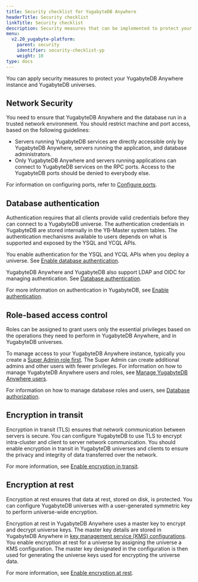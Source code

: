```yaml
---
title: Security checklist for YugabyteDB Anywhere
headerTitle: Security checklist
linkTitle: Security checklist
description: Security measures that can be implemented to protect your YugabyteDB Anywhere and YugabyteDB universes.
menu:
  v2.20_yugabyte-platform:
    parent: security
    identifier: security-checklist-yp
    weight: 10
type: docs
---
```


You can apply security measures to protect your YugabyteDB Anywhere instance and YugabyteDB universes.

## Network Security

You need to ensure that YugabyteDB Anywhere and the database run in a trusted network environment. You should restrict machine and port access, based on the following guidelines:

- Servers running YugabyteDB services are directly accessible only by YugabyteDB Anywhere, servers running the application, and database administrators.
- Only YugabyteDB Anywhere and servers running applications can connect to YugabyteDB services on the RPC ports. Access to the YugabyteDB ports should be denied to everybody else.

For information on configuring ports, refer to [Configure ports](../customize-ports/).

## Database authentication

Authentication requires that all clients provide valid credentials before they can connect to a YugabyteDB universe. The authentication credentials in YugabyteDB are stored internally in the YB-Master system tables. The authentication mechanisms available to users depends on what is supported and exposed by the YSQL and YCQL APIs.

You enable authentication for the YSQL and YCQL APIs when you deploy a universe. See [Enable database authentication](../authorization-platform/#enable-database-authentication).

YugabyteDB Anywhere and YugabyteDB also support LDAP and OIDC for managing authentication. See [Database authentication](../authentication/).

For more information on authentication in YugabyteDB, see [Enable authentication](../../../secure/enable-authentication/).

## Role-based access control

Roles can be assigned to grant users only the essential privileges based on the operations they need to perform in YugabyteDB Anywhere, and in YugabyteDB universes.

To manage access to your YugabyteDB Anywhere instance, typically you create a [Super Admin role first](../../configure-yugabyte-platform/create-admin-user/). The Super Admin can create additional admins and other users with fewer privileges. For information on how to manage YugabyteDB Anywhere users and roles, see [Manage YugabyteDB Anywhere users](../../administer-yugabyte-platform/anywhere-rbac/).

For information on how to manage database roles and users, see [Database authorization](../authorization-platform).

## Encryption in transit

Encryption in transit (TLS) ensures that network communication between servers is secure. You can configure YugabyteDB to use TLS to encrypt intra-cluster and client to server network communication. You should enable encryption in transit in YugabyteDB universes and clients to ensure the privacy and integrity of data transferred over the network.

For more information, see [Enable encryption in transit](../enable-encryption-in-transit).

## Encryption at rest

Encryption at rest ensures that data at rest, stored on disk, is protected. You can configure YugabyteDB universes with a user-generated symmetric key to perform universe-wide encryption.

Encryption at rest in YugabyteDB Anywhere uses a master key to encrypt and decrypt universe keys. The master key details are stored in YugabyteDB Anywhere in [key management service (KMS) configurations](../create-kms-config/aws-kms/). You enable encryption at rest for a universe by assigning the universe a KMS configuration. The master key designated in the configuration is then used for generating the universe keys used for encrypting the universe data.

For more information, see [Enable encryption at rest](../enable-encryption-at-rest).
